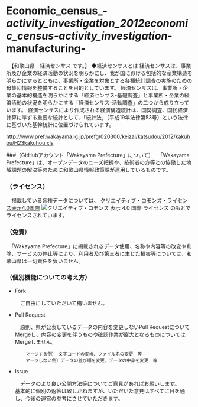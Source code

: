 # Economic_census_-_activity_investigation_2012economic_census-activity_investigation_-manufacturing-
　【和歌山県　経済センサス です。】
◆経済センサスとは 
経済センサスは、事業所及び企業の経済活動の状況を明らかにし、我が国における包括的な産業構造を明らかにするとともに、事業所・企業を対象とする各種統計調査の実施のための母集団情報を整備することを目的としています。
経済センサスは、事業所・企業の基本的構造を明らかにする「経済センサス-基礎調査」と事業所・企業の経済活動の状況を明らかにする「経済センサス-活動調査」の二つから成り立っています。
経済センサスにより作成される経済構造統計は、国勢調査、国民経済計算に準ずる重要な統計として、「統計法」（平成19年法律第53号）という法律に基づいた基幹統計に位置づけられています。

http://www.pref.wakayama.lg.jp/prefg/020300/keizai/katsudou/2012/kakuhou/H23kakuhou.xls

###（GitHubアカウント「Wakayama Prefecture」について）
　「Wakayama Prefecture」は、オープンデータのニーズ把握や、技術者の方等との協働した地域課題の解決等のために和歌山県情報政策課が運用しているものです。

### （ライセンス）

　掲載している各種データについては、
[クリエイティブ・コモンズ・ライセンス表示4.0国際](https://creativecommons.org/licenses/by/4.0/deed.ja)
![クリエイティブ・コモンズ 表示 4.0 国際 ライセンス](https://licensebuttons.net/l/by/4.0/88x31.png)
のもとでライセンスされています。

### （免責）

　「Wakayama Prefecture」に掲載されるデータ使用、名称や内容等の改変や削除、サービスの停止等により、利用者及び第三者に生じた損害等については、和歌山県は一切責任を負いません。

### （個別機能についての考え方）

- Fork

    　ご自由にしていただいて構いません。

- Pull Request

    　原則、県が公表しているデータの内容を変更しないPull RequestについてMergeし、内容の変更を伴うものや確認作業が膨大となるものについてはMergeしません。

          マージする例）　文字コードの変換、ファイル名の変更　等
          マージしない例）データの並び順を変更、データの中身を変更　等

- Issue

    　データのより良い公開方法等についてご意見があればお願いします。<br />
    基本的に個別の返答は致しかねますが、いただいた意見はすべてに目を通し、今後の運営の参考にさせていただきます。
